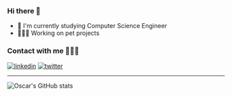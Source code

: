 ### Hi there 👋

- 📖  I'm currently studying Computer Science Engineer
- 👨🏽‍💻  Working on pet projects

### Contact with me 🙋🏽‍♂️

[![linkedin](https://img.shields.io/badge/LinkedIn-0077B5?style=for-the-badge&logo=linkedin&logoColor=white)](https://www.linkedin.com/in/oscarmoreira/)
[![twitter](https://img.shields.io/badge/Twitter-1DA1F2?style=for-the-badge&logo=twitter&logoColor=white)](https://twitter.com/OscarMoreira1)


---

![Oscar's GitHub stats](https://github-readme-stats.vercel.app/api?username=omorest)
